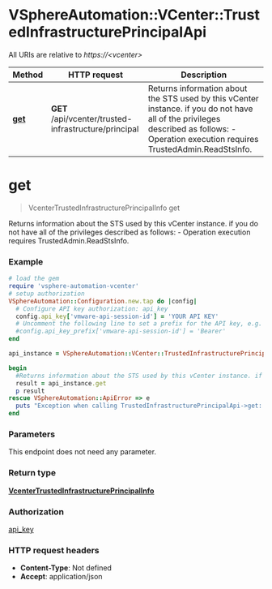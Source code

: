# VSphereAutomation::VCenter::TrustedInfrastructurePrincipalApi

All URIs are relative to *https://&lt;vcenter&gt;*

Method | HTTP request | Description
------------- | ------------- | -------------
[**get**](TrustedInfrastructurePrincipalApi.md#get) | **GET** /api/vcenter/trusted-infrastructure/principal | Returns information about the STS used by this vCenter instance. if you do not have all of the privileges described as follows:     -  Operation execution requires TrustedAdmin.ReadStsInfo.  


# **get**
> VcenterTrustedInfrastructurePrincipalInfo get

Returns information about the STS used by this vCenter instance. if you do not have all of the privileges described as follows:     -  Operation execution requires TrustedAdmin.ReadStsInfo.  

### Example
```ruby
# load the gem
require 'vsphere-automation-vcenter'
# setup authorization
VSphereAutomation::Configuration.new.tap do |config|
  # Configure API key authorization: api_key
  config.api_key['vmware-api-session-id'] = 'YOUR API KEY'
  # Uncomment the following line to set a prefix for the API key, e.g. 'Bearer' (defaults to nil)
  #config.api_key_prefix['vmware-api-session-id'] = 'Bearer'
end

api_instance = VSphereAutomation::VCenter::TrustedInfrastructurePrincipalApi.new

begin
  #Returns information about the STS used by this vCenter instance. if you do not have all of the privileges described as follows:     -  Operation execution requires TrustedAdmin.ReadStsInfo.  
  result = api_instance.get
  p result
rescue VSphereAutomation::ApiError => e
  puts "Exception when calling TrustedInfrastructurePrincipalApi->get: #{e}"
end
```

### Parameters
This endpoint does not need any parameter.

### Return type

[**VcenterTrustedInfrastructurePrincipalInfo**](VcenterTrustedInfrastructurePrincipalInfo.md)

### Authorization

[api_key](../README.md#api_key)

### HTTP request headers

 - **Content-Type**: Not defined
 - **Accept**: application/json




